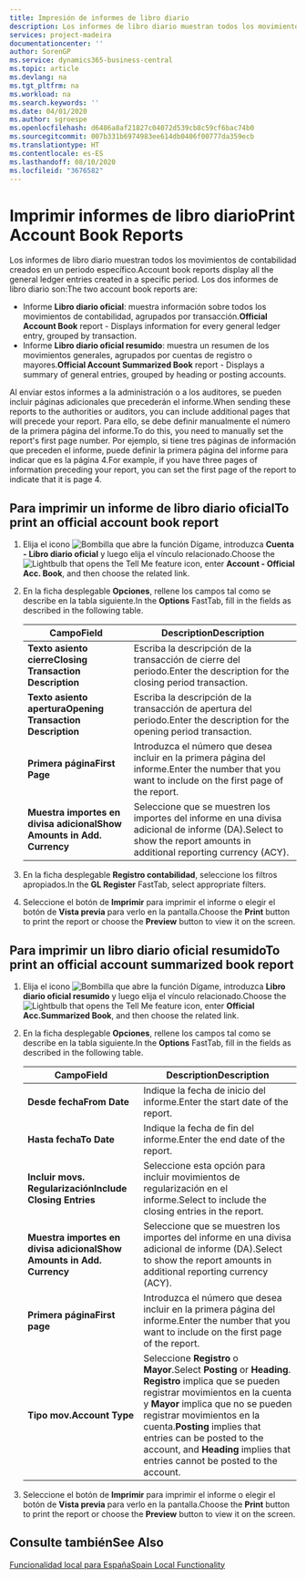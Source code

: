 ```yaml
---
title: Impresión de informes de libro diario
description: Los informes de libro diario muestran todos los movimientos de contabilidad creados en un periodo específico.
services: project-madeira
documentationcenter: ''
author: SorenGP
ms.service: dynamics365-business-central
ms.topic: article
ms.devlang: na
ms.tgt_pltfrm: na
ms.workload: na
ms.search.keywords: ''
ms.date: 04/01/2020
ms.author: sgroespe
ms.openlocfilehash: d6486a8af21827c04072d539cb8c59cf6bac74b0
ms.sourcegitcommit: 007b331b6974983ee614db0406f00777da359ecb
ms.translationtype: HT
ms.contentlocale: es-ES
ms.lasthandoff: 08/10/2020
ms.locfileid: "3676582"
---
```

# <a name="print-account-book-reports"></a><span data-ttu-id="36b67-103">Imprimir informes de libro diario</span><span class="sxs-lookup"><span data-stu-id="36b67-103">Print Account Book Reports</span></span>
<span data-ttu-id="36b67-104">Los informes de libro diario muestran todos los movimientos de contabilidad creados en un periodo específico.</span><span class="sxs-lookup"><span data-stu-id="36b67-104">Account book reports display all the general ledger entries created in a specific period.</span></span> <span data-ttu-id="36b67-105">Los dos informes de libro diario son:</span><span class="sxs-lookup"><span data-stu-id="36b67-105">The two account book reports are:</span></span>  

- <span data-ttu-id="36b67-106">Informe **Libro diario oficial**: muestra información sobre todos los movimientos de contabilidad, agrupados por transacción.</span><span class="sxs-lookup"><span data-stu-id="36b67-106">**Official Account Book** report - Displays information for every general ledger entry, grouped by transaction.</span></span>  
- <span data-ttu-id="36b67-107">Informe **Libro diario oficial resumido**: muestra un resumen de los movimientos generales, agrupados por cuentas de registro o mayores.</span><span class="sxs-lookup"><span data-stu-id="36b67-107">**Official Account Summarized Book** report - Displays a summary of general entries, grouped by heading or posting accounts.</span></span>  

<span data-ttu-id="36b67-108">Al enviar estos informes a la administración o a los auditores, se pueden incluir páginas adicionales que precederán el informe.</span><span class="sxs-lookup"><span data-stu-id="36b67-108">When sending these reports to the authorities or auditors, you can include additional pages that will precede your report.</span></span> <span data-ttu-id="36b67-109">Para ello, se debe definir manualmente el número de la primera página del informe.</span><span class="sxs-lookup"><span data-stu-id="36b67-109">To do this, you need to manually set the report's first page number.</span></span> <span data-ttu-id="36b67-110">Por ejemplo, si tiene tres páginas de información que preceden el informe, puede definir la primera página del informe para indicar que es la página 4.</span><span class="sxs-lookup"><span data-stu-id="36b67-110">For example, if you have three pages of information preceding your report, you can set the first page of the report to indicate that it is page 4.</span></span>  

## <a name="to-print-an-official-account-book-report"></a><span data-ttu-id="36b67-111">Para imprimir un informe de libro diario oficial</span><span class="sxs-lookup"><span data-stu-id="36b67-111">To print an official account book report</span></span>  

1.  <span data-ttu-id="36b67-112">Elija el icono ![Bombilla que abre la función Dígame](../../media/ui-search/search_small.png "Dígame qué desea hacer"), introduzca **Cuenta - Libro diario oficial** y luego elija el vínculo relacionado.</span><span class="sxs-lookup"><span data-stu-id="36b67-112">Choose the ![Lightbulb that opens the Tell Me feature](../../media/ui-search/search_small.png "Tell me what you want to do") icon, enter **Account - Official Acc. Book**, and then choose the related link.</span></span>  
2.  <span data-ttu-id="36b67-113">En la ficha desplegable **Opciones**, rellene los campos tal como se describe en la tabla siguiente.</span><span class="sxs-lookup"><span data-stu-id="36b67-113">In the **Options** FastTab, fill in the fields as described in the following table.</span></span>  

    |<span data-ttu-id="36b67-114">Campo</span><span class="sxs-lookup"><span data-stu-id="36b67-114">Field</span></span>|<span data-ttu-id="36b67-115">Description</span><span class="sxs-lookup"><span data-stu-id="36b67-115">Description</span></span>|  
    |---------------------------------|---------------------------------------|  
    |<span data-ttu-id="36b67-116">**Texto asiento cierre**</span><span class="sxs-lookup"><span data-stu-id="36b67-116">**Closing Transaction Description**</span></span>|<span data-ttu-id="36b67-117">Escriba la descripción de la transacción de cierre del periodo.</span><span class="sxs-lookup"><span data-stu-id="36b67-117">Enter the description for the closing period transaction.</span></span>|  
    |<span data-ttu-id="36b67-118">**Texto asiento apertura**</span><span class="sxs-lookup"><span data-stu-id="36b67-118">**Opening Transaction Description**</span></span>|<span data-ttu-id="36b67-119">Escriba la descripción de la transacción de apertura del periodo.</span><span class="sxs-lookup"><span data-stu-id="36b67-119">Enter the description for the opening period transaction.</span></span>|  
    |<span data-ttu-id="36b67-120">**Primera página**</span><span class="sxs-lookup"><span data-stu-id="36b67-120">**First Page**</span></span>|<span data-ttu-id="36b67-121">Introduzca el número que desea incluir en la primera página del informe.</span><span class="sxs-lookup"><span data-stu-id="36b67-121">Enter the number that you want to include on the first page of the report.</span></span>|  
    |<span data-ttu-id="36b67-122">**Muestra importes en divisa adicional**</span><span class="sxs-lookup"><span data-stu-id="36b67-122">**Show Amounts in Add. Currency**</span></span>|<span data-ttu-id="36b67-123">Seleccione que se muestren los importes del informe en una divisa adicional de informe (DA).</span><span class="sxs-lookup"><span data-stu-id="36b67-123">Select to show the report amounts in additional reporting currency (ACY).</span></span>|  

3.  <span data-ttu-id="36b67-124">En la ficha desplegable **Registro contabilidad**, seleccione los filtros apropiados.</span><span class="sxs-lookup"><span data-stu-id="36b67-124">In the **GL Register** FastTab, select appropriate filters.</span></span>  
4.  <span data-ttu-id="36b67-125">Seleccione el botón de **Imprimir** para imprimir el informe o elegir el botón de **Vista previa** para verlo en la pantalla.</span><span class="sxs-lookup"><span data-stu-id="36b67-125">Choose the **Print** button to print the report or choose the **Preview** button to view it on the screen.</span></span>  

## <a name="to-print-an-official-account-summarized-book-report"></a><span data-ttu-id="36b67-126">Para imprimir un libro diario oficial resumido</span><span class="sxs-lookup"><span data-stu-id="36b67-126">To print an official account summarized book report</span></span>  

1.  <span data-ttu-id="36b67-127">Elija el icono ![Bombilla que abre la función Dígame](../../media/ui-search/search_small.png "Dígame qué desea hacer"), introduzca **Libro diario oficial resumido** y luego elija el vínculo relacionado.</span><span class="sxs-lookup"><span data-stu-id="36b67-127">Choose the ![Lightbulb that opens the Tell Me feature](../../media/ui-search/search_small.png "Tell me what you want to do") icon, enter **Official Acc.Summarized Book**, and then choose the related link.</span></span>  
2.  <span data-ttu-id="36b67-128">En la ficha desplegable **Opciones**, rellene los campos tal como se describe en la tabla siguiente.</span><span class="sxs-lookup"><span data-stu-id="36b67-128">In the **Options** FastTab, fill in the fields as described in the following table.</span></span>  

    |<span data-ttu-id="36b67-129">Campo</span><span class="sxs-lookup"><span data-stu-id="36b67-129">Field</span></span>|<span data-ttu-id="36b67-130">Description</span><span class="sxs-lookup"><span data-stu-id="36b67-130">Description</span></span>|  
    |---------------------------------|---------------------------------------|  
    |<span data-ttu-id="36b67-131">**Desde fecha**</span><span class="sxs-lookup"><span data-stu-id="36b67-131">**From Date**</span></span>|<span data-ttu-id="36b67-132">Indique la fecha de inicio del informe.</span><span class="sxs-lookup"><span data-stu-id="36b67-132">Enter the start date of the report.</span></span>|  
    |<span data-ttu-id="36b67-133">**Hasta fecha**</span><span class="sxs-lookup"><span data-stu-id="36b67-133">**To Date**</span></span>|<span data-ttu-id="36b67-134">Indique la fecha de fin del informe.</span><span class="sxs-lookup"><span data-stu-id="36b67-134">Enter the end date of the report.</span></span>|  
    |<span data-ttu-id="36b67-135">**Incluir movs. Regularización**</span><span class="sxs-lookup"><span data-stu-id="36b67-135">**Include Closing Entries**</span></span>|<span data-ttu-id="36b67-136">Seleccione esta opción para incluir movimientos de regularización en el informe.</span><span class="sxs-lookup"><span data-stu-id="36b67-136">Select to include the closing entries in the report.</span></span>|  
    |<span data-ttu-id="36b67-137">**Muestra importes en divisa adicional**</span><span class="sxs-lookup"><span data-stu-id="36b67-137">**Show Amounts in Add. Currency**</span></span>|<span data-ttu-id="36b67-138">Seleccione que se muestren los importes del informe en una divisa adicional de informe (DA).</span><span class="sxs-lookup"><span data-stu-id="36b67-138">Select to show the report amounts in additional reporting currency (ACY).</span></span>|  
    |<span data-ttu-id="36b67-139">**Primera página**</span><span class="sxs-lookup"><span data-stu-id="36b67-139">**First page**</span></span>|<span data-ttu-id="36b67-140">Introduzca el número que desea incluir en la primera página del informe.</span><span class="sxs-lookup"><span data-stu-id="36b67-140">Enter the number that you want to include on the first page of the report.</span></span>|  
    |<span data-ttu-id="36b67-141">**Tipo mov.**</span><span class="sxs-lookup"><span data-stu-id="36b67-141">**Account Type**</span></span>|<span data-ttu-id="36b67-142">Seleccione **Registro** o **Mayor**.</span><span class="sxs-lookup"><span data-stu-id="36b67-142">Select **Posting** or **Heading**.</span></span> <span data-ttu-id="36b67-143">**Registro** implica que se pueden registrar movimientos en la cuenta y **Mayor** implica que no se pueden registrar movimientos en la cuenta.</span><span class="sxs-lookup"><span data-stu-id="36b67-143">**Posting** implies that entries can be posted to the account, and **Heading** implies that entries cannot be posted to the account.</span></span>|  

3.  <span data-ttu-id="36b67-144">Seleccione el botón de **Imprimir** para imprimir el informe o elegir el botón de **Vista previa** para verlo en la pantalla.</span><span class="sxs-lookup"><span data-stu-id="36b67-144">Choose the **Print** button to print the report or choose the **Preview** button to view it on the screen.</span></span>  

## <a name="see-also"></a><span data-ttu-id="36b67-145">Consulte también</span><span class="sxs-lookup"><span data-stu-id="36b67-145">See Also</span></span>  
 [<span data-ttu-id="36b67-146">Funcionalidad local para España</span><span class="sxs-lookup"><span data-stu-id="36b67-146">Spain Local Functionality</span></span>](spain-local-functionality.md)

